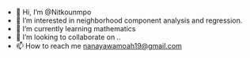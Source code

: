 - 👋 Hi, I’m @Nitkounmpo
- 👀 I’m interested in neighborhood component analysis and regression.
- 🌱 I’m currently learning mathematics
- 💞️ I’m looking to collaborate on ..
- 📫 How to reach me nanayawamoah19@gmail.com

<!---
Nitkounmpo/Nitkounmpo is a ✨ special ✨ repository because its `README.md` (this file) appears on your GitHub profile.
You can click the Preview link to take a look at your changes.
--->
